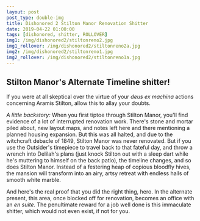 ```yaml
---
layout: post
post_type: double-img
title: Dishonored 2 Stilton Manor Renovation Shitter
date: 2019-04-22 01:00:00
tags: [dishonored, shitter, ROLLOVER]
img1: /img/dishonored2/stiltonreno2.jpg
img1_rollover: /img/dishonored2/stiltonreno2a.jpg
img2: /img/dishonored2/stiltonreno1.jpg
img2_rollover: /img/dishonored2/stiltonreno1a.jpg
---
```

## Stilton Manor's Alternate Timeline shitter!

If you were at all skeptical over the virtue of your *deus ex machina* actions concerning Aramis Stilton, allow this to allay your doubts.

*A little backstory:* When you first tiptoe through Stilton Manor, you'll find evidence of a lot of interrupted renovation work. There's stone and mortar piled about, new layout maps, and notes left here and there mentioning a planned housing expansion. But this was all halted, and due to the witchcraft debacle of 1849, Stilton Manor was never renovated. But if you use the Outsider's timepiece to travel back to that fateful day, and throw a wrench into Delilah's plans (just knock Stilton out with a sleep dart while he's muttering to himself on the back patio), the timeline changes, and so does Stilton Manor. Instead of a festering heap of copious bloodfly hives, the mansion will transform into an airy, artsy retreat with endless halls of smooth white marble.

And here's the real proof that you did the right thing, hero. In the alternate present, this area, once blocked off for renovation, becomes an office with an *en suite.* The penultimate reward for a job well done is this immaculate shitter, which would not even exist, if not for you.
